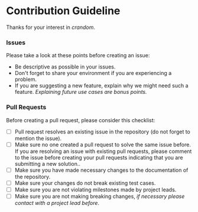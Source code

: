 # Contribution Guideline

Thanks for your interest in *crandom*.

### Issues

Please take a look at these points before creating an issue:

- Be descriptive as possible in your issues.
- Don't forget to share your environment if you are experiencing a problem.
- If you are suggesting a new feature, explain why we might need such a feature. _Explaining future use cases are bonus points._

### Pull Requests

Before creating a pull request, please consider this checklist:

- [ ] Pull request resolves an existing issue in the repository (do not forget to mention the issue).
- [ ] Make sure no one created a pull request to solve the same issue before. If you are resolving an issue with existing pull requests, please comment to the issue before creating your pull requests indicating that you are submitting a new solution..
- [ ] Make sure you have made necessary changes to the documentation of the repository.
- [ ] Make sure your changes do not break existing test cases.
- [ ] Make sure you are not violating milestones made by project leads.
- [ ] Make sure you are not making breaking changes, _if necessary please contact with a project lead before_.
